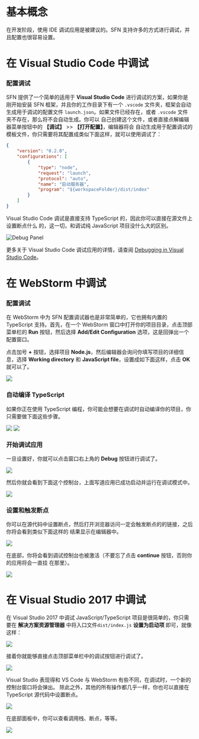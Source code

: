 <!-- title: IDE 调试; order: 7.1 -->

# 基本概念

在开发阶段，使用 IDE 调试应用是被建议的。SFN 支持许多的方式进行调试，并且配置也很容易设置。

# 在 Visual Studio Code 中调试

### 配置调试

SFN 提供了一个简单的适用于 **Visual Studio Code** 进行调试的方案，如果你是刚开始安装 SFN 
框架，并且你的工作目录下有一个 `.vscode` 文件夹，框架会自动生成用于调试的配置文件 
`launch.json`。如果文件已经存在，或者 `.vscode` 文件夹不存在，那么将不会自动生成。你可以
自己创建这个文件，或者直接点解编辑器菜单按钮中的 **【调试】** >> **【打开配置】**，编辑器将会
自动生成用于配置调试的模板文件，你只需要将其配置成类似下面这样，就可以使用调试了：

```json
{
    "version": "0.2.0",
    "configurations": [
        {
            "type": "node",
            "request": "launch",
            "protocol": "auto",
            "name": "启动服务器",
            "program": "${workspaceFolder}/dist/index"
        }
    ]
}
```

Visual Studio Code 调试是直接支持 TypeScript 的，因此你可以直接在源文件上设置断点什么
的，这一切，和调试纯 JavaScript 项目没什么大的区别。

<img src="/images/vscode-debug.png" alt="Debug Panel" title="Debug Panel" width="auto" />

更多关于 Visual Studio Code 调试应用的详情，请查阅
[Debugging in Visual Studio Code](https://code.visualstudio.com/docs/editor/debugging)。

# 在 WebStorm 中调试

### 配置调试

在 WebStorm 中为 SFN 配置调试器也是非常简单的，它也拥有内置的 TypeScript 支持。首先，在一个
WebStorm 窗口中打开你的项目目录，点击顶部菜单栏的 **Run** 按钮，然后选择 
**Add/Edit Configuration** 选项，这是回弹出一个配置窗口。

点击加号 **+** 按钮，选择项目 **Node.js**，然后编辑器会询问你填写项目的详细信息，选择
**Working directory** 和 **JavaScript file**，设置成如下面这样，点击 **OK** 就可以了。

<img src="/images/webstorm-debug.png"/>

### 自动编译 TypeScript

如果你正在使用 TypeScript 编程，你可能会想要在调试时自动编译你的项目，你只需要做下面这些步骤。

<img src="/images/webstorm-debug-compile.png" style="display:inline-block;vertical-align:top"/>

<img src="/images/webstorm-debug-compile2.png" style="display:inline-block;vertical-align:top"/>

### 开始调试应用

一旦设置好，你就可以点击窗口右上角的 **Debug** 按钮进行调试了。

<img src="/images/webstorm-debug2.png"/>

然后你就会看到下面这个控制台，上面写道应用已成功启动并运行在调试模式中。

<img src="/images/webstorm-debug3.png"/>

### 设置和触发断点

你可以在源代码中设置断点，然后打开浏览器访问一定会触发断点的的链接，之后你将会看到类似下面这样的
结果显示在编辑器中。

<img src="/images/webstorm-debug4.png"/>

在底部，你将会看到调试控制台也被激活（不要忘了点击 **continue** 按钮，否则你的应用将会一直挂
在那里）。

<img src="/images/webstorm-debug5.png"/>

# 在 Visual Studio 2017 中调试

在 Visual Studio 2017 中调试 JavaScript/TypeScript 项目是很简单的，你只需要在
**解决方案资源管理器** 中将入口文件`dist/index.js` **设置为启动项** 即可，就像这样：

<img src="/images/vs-debug.png"/>

接着你就能够直接点击顶部菜单栏中的调试按钮进行调试了。


<img src="/images/vs-debug-button.png"/>

Visual Studio 表现得和 VS Code 与 WebStorm 有些不同，在调试时，一个新的控制台窗口将会弹出。
除此之外，其他的所有操作都几乎一样，你也可以直接在 TypeScript 源代码中设置断点。

<img src="/images/vs-debug2.png"/>

在底部面板中，你可以查看调用栈、断点，等等。

<img src="/images/vs-debug3.png"/>